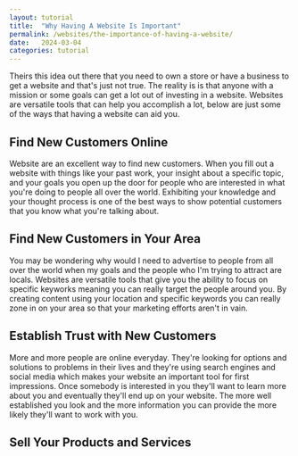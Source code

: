 ```yaml
---
layout: tutorial
title:  "Why Having A Website Is Important"
permalink: /websites/the-importance-of-having-a-website/
date:   2024-03-04
categories: tutorial
---
```

Theirs this idea out there that you need to own a store or have a business to get a website and that's just not true. The reality is is that anyone with a mission or some goals can get a lot out of investing in a website. Websites are versatile tools that can help you accomplish a lot, below are just some of the ways that having a website can aid you.    

## Find New Customers Online
Website are an excellent way to find new customers. When you fill out a website with things like your past work, your insight about a specific topic, and your goals you open up the door for people who are interested in what you're doing to people all over the world. Exhibiting your knowledge and your thought process is one of the best ways to show potential customers that you know what you're talking about. 

## Find New Customers in Your Area
You may be wondering why would I need to advertise to people from all over the world when my goals and the people who I'm trying to attract are locals. Websites are versatile tools that give you the ability to focus on specific keyworks meaning you can really target the people around you. By creating content using your location and specific keywords you can really zone in on your area so that your marketing efforts aren't in vain.

## Establish Trust with New Customers
More and more people are online everyday. They're looking for options and solutions to problems in their lives and they're using search engines and social media which makes your website an important tool for first impressions. Once somebody is interested in you they'll want to learn more about you and eventually they'll end up on your website. The more well established you look and the more information you can provide the more likely they'll want to work with you. 

## Sell Your Products and Services
